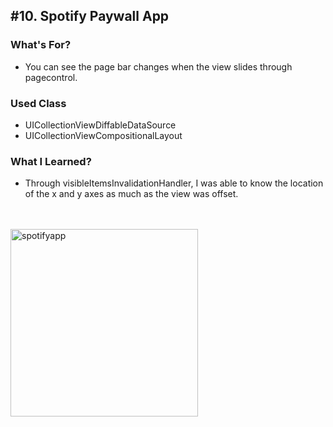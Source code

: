## #10. Spotify Paywall App

### What's For?
- You can see the page bar changes when the view slides through pagecontrol.

### Used Class
- UICollectionViewDiffableDataSource
- UICollectionViewCompositionalLayout

### What I Learned?
- Through visibleItemsInvalidationHandler, I was able to know the location of the x and y axes as much as the view was offset.

<br><br>
<img width="300" alt="spotifyapp" src="https://user-images.githubusercontent.com/16066576/195526729-e60933eb-624b-4374-95f4-0604318d9360.gif">
